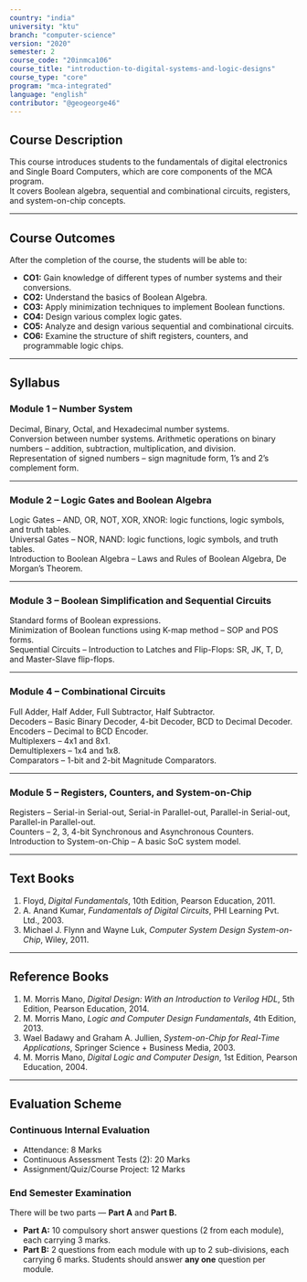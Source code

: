 ```yaml
---
country: "india"
university: "ktu"
branch: "computer-science"
version: "2020"
semester: 2
course_code: "20inmca106"
course_title: "introduction-to-digital-systems-and-logic-designs"
course_type: "core"
program: "mca-integrated"
language: "english"
contributor: "@geogeorge46"
---
```


## Course Description
This course introduces students to the fundamentals of digital electronics and Single Board Computers, which are core components of the MCA program.  
It covers Boolean algebra, sequential and combinational circuits, registers, and system-on-chip concepts.

---

## Course Outcomes
After the completion of the course, the students will be able to:

- **CO1:** Gain knowledge of different types of number systems and their conversions.  
- **CO2:** Understand the basics of Boolean Algebra.  
- **CO3:** Apply minimization techniques to implement Boolean functions.  
- **CO4:** Design various complex logic gates.  
- **CO5:** Analyze and design various sequential and combinational circuits.  
- **CO6:** Examine the structure of shift registers, counters, and programmable logic chips.

---

## Syllabus

### Module 1 – Number System
Decimal, Binary, Octal, and Hexadecimal number systems.  
Conversion between number systems. Arithmetic operations on binary numbers – addition, subtraction, multiplication, and division.  
Representation of signed numbers – sign magnitude form, 1’s and 2’s complement form.

---

### Module 2 – Logic Gates and Boolean Algebra
Logic Gates – AND, OR, NOT, XOR, XNOR: logic functions, logic symbols, and truth tables.  
Universal Gates – NOR, NAND: logic functions, logic symbols, and truth tables.  
Introduction to Boolean Algebra – Laws and Rules of Boolean Algebra, De Morgan’s Theorem.

---

### Module 3 – Boolean Simplification and Sequential Circuits
Standard forms of Boolean expressions.  
Minimization of Boolean functions using K-map method – SOP and POS forms.  
Sequential Circuits – Introduction to Latches and Flip-Flops: SR, JK, T, D, and Master-Slave flip-flops.

---

### Module 4 – Combinational Circuits
Full Adder, Half Adder, Full Subtractor, Half Subtractor.  
Decoders – Basic Binary Decoder, 4-bit Decoder, BCD to Decimal Decoder.  
Encoders – Decimal to BCD Encoder.  
Multiplexers – 4x1 and 8x1.  
Demultiplexers – 1x4 and 1x8.  
Comparators – 1-bit and 2-bit Magnitude Comparators.

---

### Module 5 – Registers, Counters, and System-on-Chip
Registers – Serial-in Serial-out, Serial-in Parallel-out, Parallel-in Serial-out, Parallel-in Parallel-out.  
Counters – 2, 3, 4-bit Synchronous and Asynchronous Counters.  
Introduction to System-on-Chip – A basic SoC system model.

---

## Text Books
1. Floyd, *Digital Fundamentals*, 10th Edition, Pearson Education, 2011.  
2. A. Anand Kumar, *Fundamentals of Digital Circuits*, PHI Learning Pvt. Ltd., 2003.  
3. Michael J. Flynn and Wayne Luk, *Computer System Design System-on-Chip*, Wiley, 2011.

---

## Reference Books
1. M. Morris Mano, *Digital Design: With an Introduction to Verilog HDL*, 5th Edition, Pearson Education, 2014.  
2. M. Morris Mano, *Logic and Computer Design Fundamentals*, 4th Edition, 2013.  
3. Wael Badawy and Graham A. Jullien, *System-on-Chip for Real-Time Applications*, Springer Science + Business Media, 2003.  
4. M. Morris Mano, *Digital Logic and Computer Design*, 1st Edition, Pearson Education, 2004.

---

## Evaluation Scheme

### Continuous Internal Evaluation
- Attendance: 8 Marks  
- Continuous Assessment Tests (2): 20 Marks  
- Assignment/Quiz/Course Project: 12 Marks  

### End Semester Examination
There will be two parts — **Part A** and **Part B.**  
- **Part A:** 10 compulsory short answer questions (2 from each module), each carrying 3 marks.  
- **Part B:** 2 questions from each module with up to 2 sub-divisions, each carrying 6 marks. Students should answer **any one** question per module.
